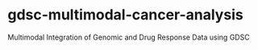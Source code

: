 # gdsc-multimodal-cancer-analysis
Multimodal Integration of Genomic and Drug Response Data using GDSC
